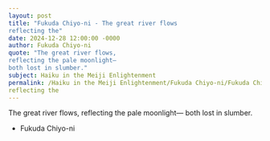 ```yaml
---
layout: post
title: "Fukuda Chiyo-ni - The great river flows
reflecting the"
date: 2024-12-28 12:00:00 -0000
author: Fukuda Chiyo-ni
quote: "The great river flows,
reflecting the pale moonlight—
both lost in slumber."
subject: Haiku in the Meiji Enlightenment
permalink: /Haiku in the Meiji Enlightenment/Fukuda Chiyo-ni/Fukuda Chiyo-ni - The great river flows
reflecting the
---
```


The great river flows,
reflecting the pale moonlight—
both lost in slumber.

- Fukuda Chiyo-ni
